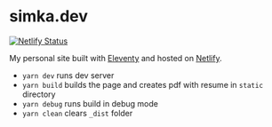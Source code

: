 # simka.dev

[![Netlify Status](https://api.netlify.com/api/v1/badges/e7aa86aa-c225-4974-ac0a-76486dbb8dfb/deploy-status)](https://app.netlify.com/sites/simka/deploys)

My personal site built with [Eleventy](https://www.11ty.dev/) and hosted on [Netlify](https://www.netlify.com/).

* `yarn dev` runs dev server
* `yarn build` builds the page and creates pdf with resume in `static` directory
* `yarn debug` runs build in debug mode
* `yarn clean` clears `_dist` folder
